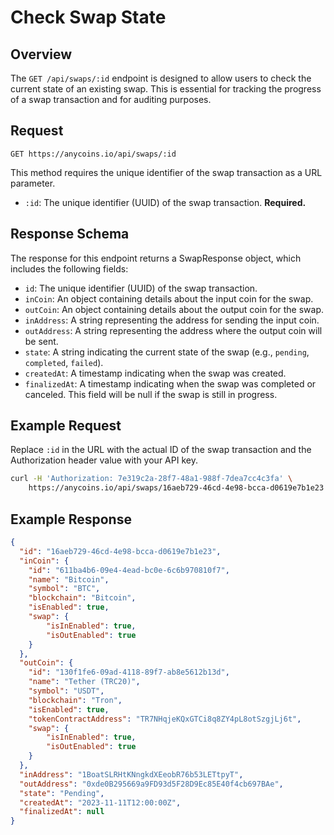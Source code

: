 # Check Swap State

## Overview

The `GET /api/swaps/:id` endpoint is designed to allow users to check the current state of an existing swap. This is essential for tracking the progress of a swap transaction and for auditing purposes.

## Request

```plaintext
GET https://anycoins.io/api/swaps/:id
```

This method requires the unique identifier of the swap transaction as a URL parameter.

- `:id`: The unique identifier (UUID) of the swap transaction. **Required.**

## Response Schema

The response for this endpoint returns a SwapResponse object, which includes the following fields:

- `id`: The unique identifier (UUID) of the swap transaction.
- `inCoin`: An object containing details about the input coin for the swap.
- `outCoin`: An object containing details about the output coin for the swap.
- `inAddress`: A string representing the address for sending the input coin.
- `outAddress`: A string representing the address where the output coin will be sent.
- `state`: A string indicating the current state of the swap (e.g., `pending`, `completed`, `failed`).
- `createdAt`: A timestamp indicating when the swap was created.
- `finalizedAt`: A timestamp indicating when the swap was completed or canceled. This field will be null if the swap is still in progress.

## Example Request

Replace `:id` in the URL with the actual ID of the swap transaction and the Authorization header value with your API key.

```bash
curl -H 'Authorization: 7e319c2a-28f7-48a1-988f-7dea7cc4c3fa' \
    https://anycoins.io/api/swaps/16aeb729-46cd-4e98-bcca-d0619e7b1e23
```

## Example Response

```json
{
  "id": "16aeb729-46cd-4e98-bcca-d0619e7b1e23",
  "inCoin": {
    "id": "611ba4b6-09e4-4ead-bc0e-6c6b970810f7",
    "name": "Bitcoin",
    "symbol": "BTC",
    "blockchain": "Bitcoin",
    "isEnabled": true,
    "swap": {
        "isInEnabled": true,
        "isOutEnabled": true
    }
  },
  "outCoin": {
    "id": "130f1fe6-09ad-4118-89f7-ab8e5612b13d",
    "name": "Tether (TRC20)",
    "symbol": "USDT",
    "blockchain": "Tron",
    "isEnabled": true,
    "tokenContractAddress": "TR7NHqjeKQxGTCi8q8ZY4pL8otSzgjLj6t",
    "swap": {
        "isInEnabled": true,
        "isOutEnabled": true
    }
  },
  "inAddress": "1BoatSLRHtKNngkdXEeobR76b53LETtpyT",
  "outAddress": "0xde0B295669a9FD93d5F28D9Ec85E40f4cb697BAe",
  "state": "Pending",
  "createdAt": "2023-11-11T12:00:00Z",
  "finalizedAt": null
}
```
